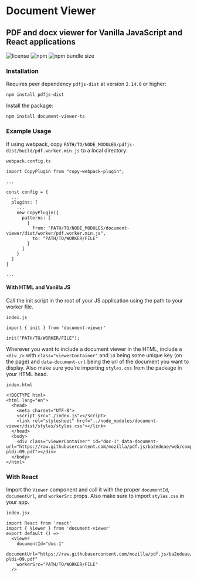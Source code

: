 
# Document Viewer
## PDF and docx viewer for Vanilla JavaScript and React applications

![license](https://img.shields.io/npm/l/document-viewer-ts)
![npm](https://img.shields.io/npm/v/document-viewer-ts)
![npm bundle size](https://img.shields.io/bundlephobia/minzip/document-viewer-ts)

### Installation
Requires peer dependency `pdfjs-dist` at version `2.14.0` or higher:

```
npm install pdfjs-dist
```

Install the package:

```
npm install document-viewer-ts
```
### Example Usage
If using webpack, copy `PATH/TO/NODE_MODULES/pdfjs-dist/build/pdf.worker.min.js` to a local directory:

`webpack.config.ts`
```
import CopyPlugin from "copy-webpack-plugin";

...

const config = {
  ...
  plugins: [
    ...
    new CopyPlugin({
      patterns: [
        {
          from: "PATH/TO/NODE_MODULES/document-viewer/dist/worker/pdf.worker.min.js",
          to: "PATH/TO/WORKER/FILE"
        }
      ]
    }
  ]
}

...

```
#### With HTML and Vanilla JS

Call the init script in the root of your JS application using the path to your worker file.

`index.js`
```
import { init } from 'document-viewer'

init("PATH/TO/WORKER/FILE");
```

Wherever you want to include a document viewer in the HTML, include a `<div />` with `class="viewerContainer"` and `id` being some unique key (on the page) and `data-document-url` being the url of the document you want to display. Also make sure you're importing `styles.css` from the package in your HTML head.

`index.html`
```
<!DOCTYPE html>
<html lang="en">
  <head>
    <meta charset="UTF-8">
    <script src="./index.js"></script>
    <link rel="stylesheet" href="../node_modules/document-viewer/dist/styles/styles.css"></link>
  </head>
  <body>
    <div class="viewerContainer" id="doc-1" data-document-url="https://raw.githubusercontent.com/mozilla/pdf.js/ba2edeae/web/compressed.tracemonkey-pldi-09.pdf"></div>
  </body>
</html>
```

### With React

Import the `Viewer` component and call it with the proper `documentId`, `documentUrl`, and `workerSrc` props. Also make sure to import `styles.css` in your app.

`index.jsx`
```
import React from 'react'
import { Viewer } from 'document-viewer'
export default () =>
  <Viewer
    documentId="doc-1"
    documentUrl="https://raw.githubusercontent.com/mozilla/pdf.js/ba2edeae/web/compressed.tracemonkey-pldi-09.pdf"
    workerSrc="PATH/TO/WORKER/FILE"
  />
```

